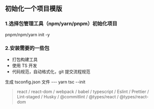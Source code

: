 ## 初始化一个项目模版

### 1.选择包管理工具（npm/yarn/pnpm）初始化项目
pnpm/npm/yarn init -y

### 2.安装需要的一些包
* 打包构建工具
* 使用 TS 开发
* 代码规范，自动格式化，git 提交流程规范

生成 tsconfig.json 文件  --- yarn tsc --init

> react / react-dom / webpack / babel / typescript / Eslint / Prettier / Lint-staged / Husky / @commitlint / @types/react / @types/react-dom
